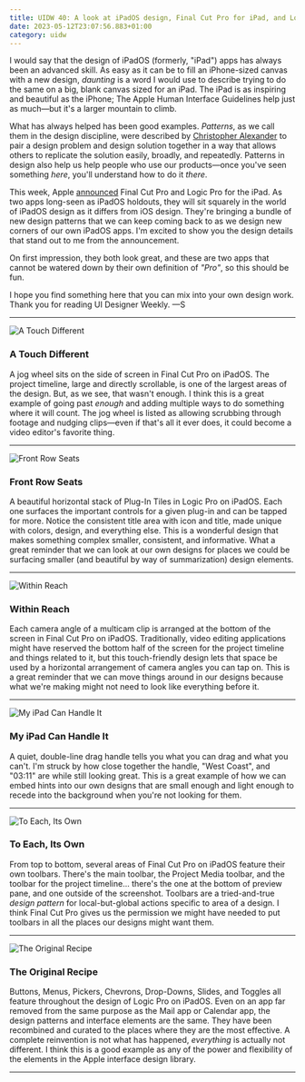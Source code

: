 ```yaml
---
title: UIDW 40: A look at iPadOS design, Final Cut Pro for iPad, and Logic Pro for iPad.
date: 2023-05-12T23:07:56.883+01:00
category: uidw
---
```


I would say that the design of iPadOS (formerly, "iPad") apps has always been an advanced skill. As easy as it can be to fill an iPhone-sized canvas with a new design, _daunting_ is a word I would use to describe trying to do the same on a big, blank canvas sized for an iPad. The iPad is as inspiring and beautiful as the iPhone; The Apple Human Interface Guidelines help just as much—but it's a larger mountain to climb.

What has always helped has been good examples. _Patterns_, as we call them in the design discipline, were described by [Christopher Alexander](https://cur.at/QlGYtwh?m=web) to pair a design problem and design solution together in a way that allows others to replicate the solution easily, broadly, and repeatedly. Patterns in design also help us help people who use our products—once you've seen something _here_, you'll understand how to do it _there_.

This week, Apple [announced](https://cur.at/sdWGydT?m=web) Final Cut Pro and Logic Pro for the iPad. As two apps long-seen as iPadOS holdouts, they will sit squarely in the world of iPadOS design as it differs from iOS design. They're bringing a bundle of new design patterns that we can keep coming back to as we design new corners of our own iPadOS apps. I'm excited to show you the design details that stand out to me from the announcement.

On first impression, they both look great, and these are two apps that cannot be watered down by their own definition of _"Pro"_, so this should be fun.

I hope you find something here that you can mix into your own design work. Thank you for reading UI Designer Weekly. —S

---

![](https://assets.sahandnayebaziz.org/a-touch-different.jpeg "A Touch Different") 

### A Touch Different

A jog wheel sits on the side of screen in Final Cut Pro on iPadOS. The project timeline, large and directly scrollable, is one of the largest areas of the design. But, as we see, that wasn't enough. I think this is a great example of going past _enough_ and adding multiple ways to do something where it will count. The jog wheel is listed as allowing scrubbing through footage and nudging clips—even if that's all it ever does, it could become a video editor's favorite thing.

---

![](https://assets.sahandnayebaziz.org/front-row-seats.jpeg "Front Row Seats") 

### Front Row Seats

A beautiful horizontal stack of Plug-In Tiles in Logic Pro on iPadOS. Each one surfaces the important controls for a given plug-in and can be tapped for more. Notice the consistent title area with icon and title, made unique with colors, design, and everything else. This is a wonderful design that makes something complex smaller, consistent, and informative. What a great reminder that we can look at our own designs for places we could be surfacing smaller (and beautiful by way of summarization) design elements.

---

![](https://assets.sahandnayebaziz.org/within-reach.jpeg "Within Reach") 

### Within Reach

Each camera angle of a multicam clip is arranged at the bottom of the screen in Final Cut Pro on iPadOS. Traditionally, video editing applications might have reserved the bottom half of the screen for the project timeline and things related to it, but this touch-friendly design lets that space be used by a horizontal arrangement of camera angles you can tap on. This is a great reminder that we can move things around in our designs because what we're making might not need to look like everything before it.

---

![](https://assets.sahandnayebaziz.org/my-ipad-can-handle-it.jpeg "My iPad Can Handle It") 

### My iPad Can Handle It

A quiet, double-line drag handle tells you what you can drag and what you can't. I'm struck by how close together the handle, "West Coast", and "03:11" are while still looking great. This is a great example of how we can embed hints into our own designs that are small enough and light enough to recede into the background when you're not looking for them.

---

![](https://assets.sahandnayebaziz.org/to-each-its-own.jpeg "To Each, Its Own") 

### To Each, Its Own

From top to bottom, several areas of Final Cut Pro on iPadOS feature their own toolbars. There's the main toolbar, the Project Media toolbar, and the toolbar for the project timeline... there's the one at the bottom of preview pane, and one outside of the screenshot. Toolbars are a tried-and-true _design pattern_ for local-but-global actions specific to area of a design. I think Final Cut Pro gives us the permission we might have needed to put toolbars in all the places our designs might want them.

---

![](https://assets.sahandnayebaziz.org/the-original-recipe.jpeg "The Original Recipe") 

### The Original Recipe

Buttons, Menus, Pickers, Chevrons, Drop-Downs, Slides, and Toggles all feature throughout the design of Logic Pro on iPadOS. Even on an app far removed from the same purpose as the Mail app or Calendar app, the design patterns and interface elements are the same. They have been recombined and curated to the places where they are the most effective. A complete reinvention is not what has happened, _everything_ is actually not different. I think this is a good example as any of the power and flexibility of the elements in the Apple interface design library.

---